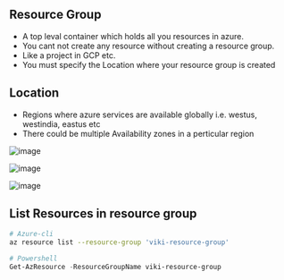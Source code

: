 ## Resource Group

* A top leval container which holds all you resources in azure.
* You cant not create any resource without creating a resource group.  
* Like a project in GCP etc.
* You must specify the Location where your resource group is created

## Location

* Regions where azure services are available globally i.e. westus, westindia, eastus etc
* There could be multiple Availability zones in a perticular region

![image](https://user-images.githubusercontent.com/13016162/71368614-6bc84880-25ce-11ea-806f-f391dca812b3.png)

![image](https://user-images.githubusercontent.com/13016162/71369015-7df6b680-25cf-11ea-843f-742119f20bd4.png)

![image](https://user-images.githubusercontent.com/13016162/71369629-5b659d00-25d1-11ea-9168-adf29a4be25a.png)

## List Resources in resource group

```bash
# Azure-cli
az resource list --resource-group 'viki-resource-group'
```

```powershell
# Powershell
Get-AzResource -ResourceGroupName viki-resource-group
```
